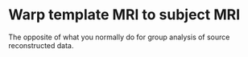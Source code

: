 # Warp template MRI to subject MRI

The opposite of what you normally do for group analysis of source reconstructed data.
